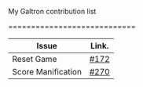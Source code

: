 My Galtron contribution list

============================

| Issue                 | Link.    |            
|-----------------------|----------|
| Reset Game            | [#172](https://github.com/inureyes/Galtron/issues/172) |
| Score Manification    | [#270](https://github.com/inureyes/Galtron/issues/270) |
